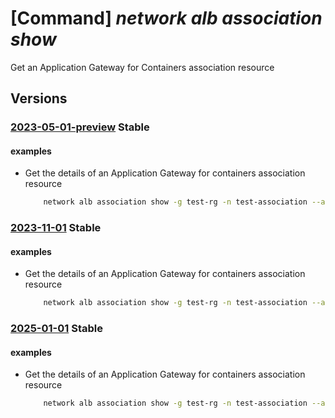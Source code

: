 # [Command] _network alb association show_

Get an Application Gateway for Containers association resource

## Versions

### [2023-05-01-preview](/Resources/mgmt-plane/L3N1YnNjcmlwdGlvbnMve30vcmVzb3VyY2Vncm91cHMve30vcHJvdmlkZXJzL21pY3Jvc29mdC5zZXJ2aWNlbmV0d29ya2luZy90cmFmZmljY29udHJvbGxlcnMve30vYXNzb2NpYXRpb25zL3t9/2023-05-01-preview.xml) **Stable**

<!-- mgmt-plane /subscriptions/{}/resourcegroups/{}/providers/microsoft.servicenetworking/trafficcontrollers/{}/associations/{} 2023-05-01-preview -->

#### examples

- Get the details of an Application Gateway for containers association resource
    ```bash
        network alb association show -g test-rg -n test-association --alb-name test-alb
    ```

### [2023-11-01](/Resources/mgmt-plane/L3N1YnNjcmlwdGlvbnMve30vcmVzb3VyY2Vncm91cHMve30vcHJvdmlkZXJzL21pY3Jvc29mdC5zZXJ2aWNlbmV0d29ya2luZy90cmFmZmljY29udHJvbGxlcnMve30vYXNzb2NpYXRpb25zL3t9/2023-11-01.xml) **Stable**

<!-- mgmt-plane /subscriptions/{}/resourcegroups/{}/providers/microsoft.servicenetworking/trafficcontrollers/{}/associations/{} 2023-11-01 -->

#### examples

- Get the details of an Application Gateway for containers association resource
    ```bash
        network alb association show -g test-rg -n test-association --alb-name test-alb
    ```

### [2025-01-01](/Resources/mgmt-plane/L3N1YnNjcmlwdGlvbnMve30vcmVzb3VyY2Vncm91cHMve30vcHJvdmlkZXJzL21pY3Jvc29mdC5zZXJ2aWNlbmV0d29ya2luZy90cmFmZmljY29udHJvbGxlcnMve30vYXNzb2NpYXRpb25zL3t9/2025-01-01.xml) **Stable**

<!-- mgmt-plane /subscriptions/{}/resourcegroups/{}/providers/microsoft.servicenetworking/trafficcontrollers/{}/associations/{} 2025-01-01 -->

#### examples

- Get the details of an Application Gateway for containers association resource
    ```bash
        network alb association show -g test-rg -n test-association --alb-name test-alb
    ```
